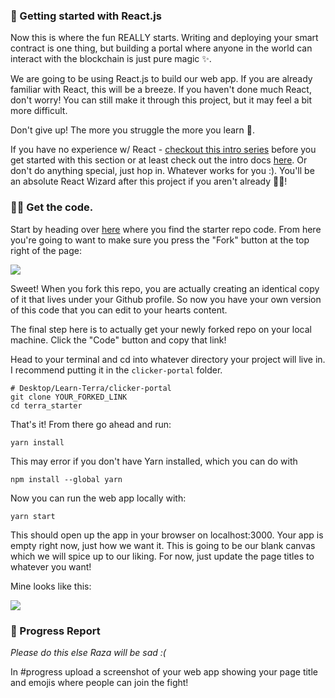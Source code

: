 ### 🏁 Getting started with React.js
Now this is where the fun REALLY starts. Writing and deploying your smart contract is one thing, but building a portal where anyone in the world can interact with the blockchain is just pure magic ✨.

We are going to be using React.js to build our web app. If you are already familiar with React, this will be a breeze. If you haven't done much React, don't worry! You can still make it through this project, but it may feel a bit more difficult.

Don't give up! The more you struggle the more you learn 🧠.

If you have no experience w/ React - [checkout this intro series](https://scrimba.com/learn/learnreact) before you get started with this section or at least check out the intro docs [here](https://reactjs.org/docs/getting-started.html). Or don't do anything special, just hop in. Whatever works for you :). You'll be an absolute React Wizard after this project if you aren't already 🧙‍♂!

### 👩‍💻 Get the code.

Start by heading over [here](https://github.com/buildspace/terra-starter) where you find the starter repo code. From here you're going to want to make sure you press the "Fork" button at the top right of the page:

![](https://i.imgur.com/OnOIO2A.png)

Sweet! When you fork this repo, you are actually creating an identical copy of it that lives under your Github profile. So now you have your own version of this code that you can edit to your hearts content.

The final step here is to actually get your newly forked repo on your local machine. Click the "Code" button and copy that link!

Head to your terminal and cd into whatever directory your project will live in. I recommend putting it in the `clicker-portal` folder.

```
# Desktop/Learn-Terra/clicker-portal
git clone YOUR_FORKED_LINK
cd terra_starter
```

That's it! From there go ahead and run:
```
yarn install
```

This may error if you don't have Yarn installed, which you can do with 
```
npm install --global yarn
```

Now you can run the web app locally with:
```
yarn start
```

This should open up the app in your browser on localhost:3000. Your app is empty right now, just how we want it. This is going to be our blank canvas which we will spice up to our liking. For now, just update the page titles to whatever you want!
 
Mine looks like this:

![](https://hackmd.io/_uploads/HyJSwbbH5.png)

### 🚨 Progress Report
*Please do this else Raza will be sad :(*

In #progress upload a screenshot of your web app showing your page title and emojis where people can join the fight!